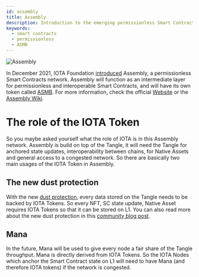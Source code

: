 ```yaml
---
id: assembly
title: Assembly
description: Introduction to the emerging permissionless Smart Contracts network
keywords:
  - smart contracts
  - permissionless
  - ASMB
---
```


![Assembly](/img/learn/future/assembly.png 'Click to see the full-size image.')

In December 2021, IOTA Foundation [introduced](https://blog.assembly.sc/announcing-assembly-and-the-asmb-token/) Assembly, a permissionless Smart Contracts network. Assembly will function as an intermediate layer for permissionless and interoperable Smart Contracts, and will have its own token called [ASMB](https://assembly.sc/token).
For more information, check the official [Website](https://assembly.sc) or the [Assembly Wiki](https://wiki.assembly.com).

# The role of the IOTA Token

So you maybe asked yourself what the role of IOTA is in this Assembly network. Assembly is build on top of the Tangle, it will need the Tangle for anchored state updates, interoperability between chains, for Native Assets and general access to a congested network. So there are basically two main usages of the IOTA Token in Assembly.

## The new dust protection

With the new [dust protection](https://github.com/muXxer/protocol-rfcs/blob/master/text/0032-dust-protection/0032-dust-protection.md), every data stored on the Tangle needs to be backed by IOTA Tokens. So every NFT, SC state update, Native Asset requires IOTA Tokens so that it can be stored on L1. You can also read more about the new dust protection in this [community blog post](https://medium.com/@wernerderchamp/dust-protection-on-the-iota-network-an-eli12-d8ca567a2d36).

## Mana

In the future, Mana will be used to give every node a fair share of the Tangle throughput. Mana is directly derived from IOTA Tokens.
So the IOTA Nodes which anchor the Smart Contract state on L1 will need to have Mana (and therefore IOTA tokens) if the network is congested.
